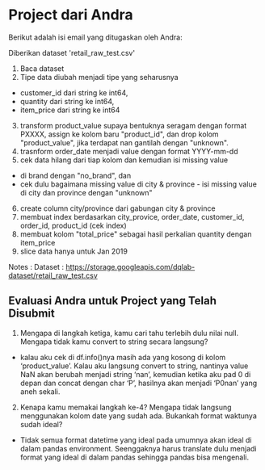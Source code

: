 # Project dari Andra
Berikut adalah isi email yang ditugaskan oleh Andra:

Diberikan dataset 'retail_raw_test.csv'

1. Baca dataset
2. Tipe data diubah menjadi tipe yang seharusnya
  - customer_id dari string ke int64,
  - quantity dari string ke int64,
  - item_price dari string ke int64
3. transform product_value supaya bentuknya seragam dengan format PXXXX, assign ke kolom baru "product_id", dan drop kolom "product_value", jika terdapat nan gantilah dengan "unknown".
4. trasnform order_date menjadi value dengan format YYYY-mm-dd
5. cek data hilang dari tiap kolom dan kemudian isi missing value
  - di brand dengan "no_brand", dan
  - cek dulu bagaimana missing value di city & province - isi missing value di city dan province dengan "unknown"
6. create column city/province dari gabungan city & province
7. membuat index berdasarkan city_provice, order_date, customer_id, order_id, product_id (cek index)
8. membuat kolom "total_price" sebagai hasil perkalian quantity dengan item_price
9. slice data hanya untuk Jan 2019

Notes :
Dataset :  https://storage.googleapis.com/dqlab-dataset/retail_raw_test.csv

## Evaluasi Andra untuk Project yang Telah Disubmit
1. Mengapa di langkah ketiga, kamu cari tahu terlebih dulu nilai null. Mengapa tidak kamu convert to string secara langsung?
  - kalau aku cek di df.info()nya masih ada yang kosong di kolom ‘product_value’.  Kalau aku langsung convert to string, nantinya value NaN akan berubah menjadi string ‘nan’, kemudian ketika aku pad 0 di depan dan concat dengan char ‘P’, hasilnya akan menjadi ‘P0nan’ yang aneh sekali.

2.  Kenapa kamu memakai langkah ke-4? Mengapa tidak langsung menggunakan kolom date yang sudah ada. Bukankah format waktunya sudah ideal?
  - Tidak semua format datetime yang ideal pada umumnya akan ideal di dalam pandas environment. Seenggaknya harus translate dulu menjadi format yang ideal di dalam pandas sehingga pandas bisa mengenali.
